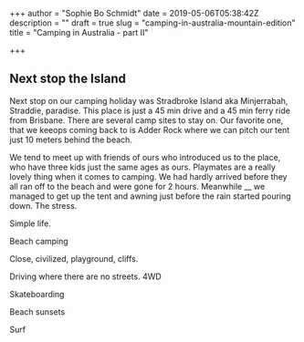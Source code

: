 +++
author = "Sophie Bo Schmidt"
date = 2019-05-06T05:38:42Z
description = ""
draft = true
slug = "camping-in-australia-mountain-edition"
title = "Camping in Australia - part II"

+++


## Next stop the Island

Next stop on our camping holiday was Stradbroke Island aka Minjerrabah, Straddie, paradise. This place is just a 45 min drive and a 45 min ferry ride from Brisbane. There are several camp sites to stay on. Our favorite one, that we keeops coming back to is Adder Rock where we can pitch our tent just 10 meters behind the beach.

We tend to meet up with friends of ours who introduced us to the place, who have three kids just the same ages as ours. Playmates are a really lovely thing when it comes to camping. We had hardly arrived before they all ran off to the beach and were gone for 2 hours. Meanwhile __ we managed to get up the tent and awning just before the rain started pouring down. The stress.



Simple life.

Beach camping

Close, civilized, playground, cliffs.

Driving where there are no streets. 4WD

Skateboarding

Beach sunsets

Surf



